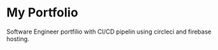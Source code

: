 # My Portfolio

Software Engineer portfilio with CI/CD pipelin using circleci and firebase hosting.
